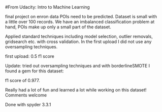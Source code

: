 #From Udacity: Intro to Machine Learning

final project on enron data POIs need to be predicted. Dataset is small with a little over 100 records. We have an imbalanced classification problem at hand, POIs make up only a small part of the dataset.

Applied standard techniques including model selection, outlier removals, gridsearch etc. with cross validation. In the first upload I did not use any oversampling techniques.

first upload: 0.5 f1 score


Update: tried out oversampling techniques and with borderlineSMOTE I found a gem for this dataset:

f1 score of 0.977. 

Really had a lot of fun and learned a lot while working on this dataset! Comments welcome

Done with spyder 3.3.1
